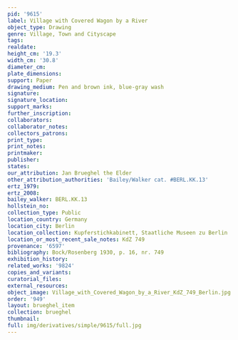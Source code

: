 ```yaml
---
pid: '9615'
label: Village with Covered Wagon by a River
object_type: Drawing
genre: Village, Town and Cityscape
tags: 
realdate: 
height_cm: '19.3'
width_cm: '30.8'
diameter_cm: 
plate_dimensions: 
support: Paper
drawing_medium: Pen and brown ink, blue-gray wash
signature: 
signature_location: 
support_marks: 
further_inscription: 
collaborators: 
collaborator_notes: 
collectors_patrons: 
print_type: 
print_notes: 
printmaker: 
publisher: 
states: 
our_attribution: Jan Brueghel the Elder
other_attribution_authorities: 'Bailey/Walker cat. #BERL.KK.13'
ertz_1979: 
ertz_2008: 
bailey_walker: BERL.KK.13
hollstein_no: 
collection_type: Public
location_country: Germany
location_city: Berlin
location_collection: Kupferstichkabinett, Staatliche Museen zu Berlin
location_or_most_recent_sale_notes: KdZ 749
provenance: '6597'
bibliography: Bock/Rosenberg 1930, p. 16, nr. 749
exhibition_history: 
related_works: '9824'
copies_and_variants: 
curatorial_files: 
external_resources: 
object_image: Village_with_Covered_Wagon_by_a_River_KdZ_749_Berlin.jpg
order: '949'
layout: brueghel_item
collection: brueghel
thumbnail: 
full: img/derivatives/simple/9615/full.jpg
---
```

